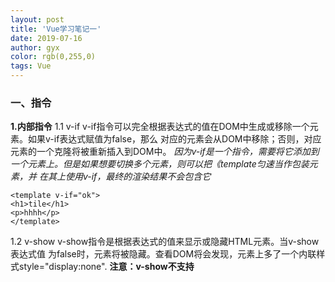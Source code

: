 ```yaml
---
layout: post
title: 'Vue学习笔记一'
date: 2019-07-16
author: gyx
color: rgb(0,255,0)
tags: Vue
---
```

### 一、指令

**1.内部指令**
1.1 v-if
v-if指令可以完全根据表达式的值在DOM中生成或移除一个元素。如果v-if表达式赋值为false，那么
对应的元素会从DOM中移除；否则，对应元素的一个克隆将被重新插入到DOM中。
*因为v-if是一个指令，需要将它添加到一个元素上。但是如果想要切换多个元素，则可以把《template匀速当作包装元素，并
在其上使用v-if，最终的渲染结果不会包含它*

```
<template v-if="ok">
<h1>tile</h1>
<p>hhhh</p>
</template>
```

1.2 v-show
v-show指令是根据表达式的值来显示或隐藏HTML元素。当v-show表达式值
为false时，元素将被隐藏。查看DOM将会发现，元素上多了一个内联样式style="display:none".
**注意：v-show不支持<template>语法**

*对比可知，v-if有较高的切换消耗，v-show有较高的初始渲染消耗，若需要频繁切换选v-show，反之选v-if*

1.3 v-else
v-else可与v-if搭配使用
```
<p v-if="ok">我是对的</p>
<p v-else="ok">我是错的</p>
```

1.4 v-model
v-model指令用来在input、select、text、checkbox、radio等表单控件元素上创建
双向数据绑定。
```
<input type="text" v-model="data.name" placeholder=""/>
```
除基本绑定外，还可以在v-model后面添加多个参数（number、lazy、debounce）。
*number*
如果想将用户的输入自动转换为Number类型（如果原值的转换结果为NaN，则返回原值），可以添加一个number特性。

*lazy*
添加lazy修饰符后，改变input中的值不会立即发生改变，而是等change事件
```
<input v-model.lazy="msg"  /><br />
		{{msg}}
```

*.trim*
如果想自动过滤用户输入的首尾空白字符，可以给v-model添加trim修饰符
```
<input v-model.trim="msg"/>
```
 1.5 v-for
 v-for指令需要使用item in items形式的特殊语法，其中items是源数据数组，而item是被迭代的数组元素别名。
 ```
 <ul id="example-1">
  <li v-for="item in items">
    {{ item.message }}
  </li>
</ul
```
 *v-for块中，我们还可以访问所有父作用域的属性。v-for还支持一个可选的第二个参数，即当前项的索引。
 
 ```
 <ul id="test">
 <li v-for="(item,index) in items">
 {{parentMessage}}-{{index}}-{{item.message}}
 </li>
 </ul>
 ```
 
 **在v-for里使用对象**
 可以用v-for来遍历一个对象属性
 
 ```
 <ul id="test" class="demo">
 <li v-for="value in object">
 {{value}}
 </li>
 </ul>
 ```
 ```
 new Vue({
	 el:'test',
	 data:{
		 object:{
			 title:'hhhhh',
			 author:'jack',
			 publishedAt:'2019-07-17'
		 }
	 }
 })
 ```
 结果
 hhhhh
 jack
 2019-07-17
 
 *也可以提供第二个参数为property名称（就是键名）*
 ```
 <div v-for="(value,name) in object">
 {{name}}:{{value}}
 </div>
 ```
 
 *还可以用第三个参数作为索引*
 ```
 <div v-for="(value,name,index) in object">
 {{index}}.{{name}}:{{value}}
 </div>
 ```
 
 **在使用v-for的时候最好提供key**
 ```
 <div v-for="item in items" v-bind:key="item.id">
 </div>
 ```
 >不要使用对象或数组之类的非基本类型值作为v-for的key。用字符串或者数值类型的值。